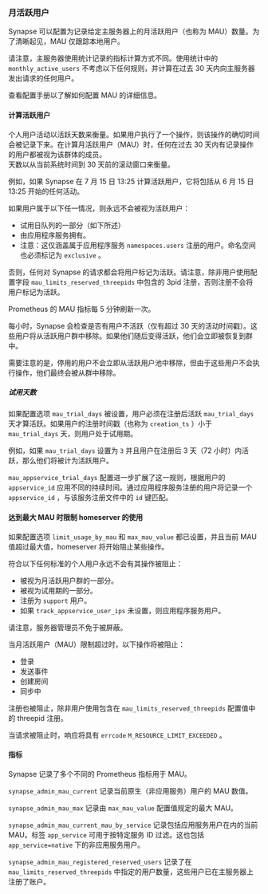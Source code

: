 ﻿### 月活跃用户

Synapse 可以配置为记录给定主服务器上的月活跃用户（也称为 MAU）数量。为了清晰起见，MAU 仅跟踪本地用户。

请注意，主服务器使用统计记录的指标计算方式不同。使用统计中的 `monthly_active_users` 不考虑以下任何规则，并计算在过去 30 天内向主服务器发出请求的任何用户。

查看配置手册以了解如何配置 MAU 的详细信息。

#### 计算活跃用户

个人用户活动以活跃天数来衡量。如果用户执行了一个操作，则该操作的确切时间会被记录下来。在计算月活跃用户（MAU）时，任何在过去 30 天内有记录操作的用户都被视为该群体的成员。  
天数以从当前系统时间到 30 天前的滚动窗口来衡量。

例如，如果 Synapse 在 7 月 15 日 13:25 计算活跃用户，它将包括从 6 月 15 日 13:25 开始的任何活动。

如果用户属于以下任一情况，则永远不会被视为活跃用户：

*   试用日队列的一部分（如下所述）
*   由应用程序服务拥有。
*   注意：这仅涵盖属于应用程序服务 `namespaces.users` 注册的用户。命名空间也必须标记为 `exclusive` 。

否则，任何对 Synapse 的请求都会将用户标记为活跃。请注意，除非用户使用配置字段 `mau_limits_reserved_threepids` 中包含的 3pid 注册，否则注册不会将用户标记为活跃。

Prometheus 的 MAU 指标每 5 分钟刷新一次。

每小时，Synapse 会检查是否有用户不活跃（仅有超过 30 天的活动时间戳）。这些用户将从活跃用户群中移除。如果他们随后变得活跃，他们会立即被恢复到群中。

需要注意的是，停用的用户不会立即从活跃用户池中移除，但由于这些用户不会执行操作，他们最终会被从群中移除。

##### 试用天数

如果配置选项 `mau_trial_days` 被设置，用户必须在注册后活跃 `mau_trial_days` 天才算活跃。如果用户的注册时间戳（也称为 `creation_ts` ）小于 `mau_trial_days` 天，则用户处于试用期。

例如，如果 `mau_trial_days` 设置为 `3` 并且用户在注册后 3 天（72 小时）内活跃，那么他们将被计为活跃用户。

`mau_appservice_trial_days` 配置进一步扩展了这一规则，根据用户的 `appservice_id` 应用不同的持续时间。通过应用程序服务注册的用户将记录一个 `appservice_id` ，与该服务注册文件中的 `id` 键匹配。

#### 达到最大 MAU 时限制 homeserver 的使用

如果配置选项 `limit_usage_by_mau` 和 `max_mau_value` 都已设置，并且当前 MAU 值超过最大值，homeserver 将开始阻止某些操作。

符合以下任何标准的个人用户永远不会有其操作被阻止：

*   被视为月活跃用户群的一部分。
*   被视为试用期的一部分。
*   注册为 `support` 用户。
*   如果 `track_appservice_user_ips` 未设置，则应用程序服务用户。

请注意，服务器管理员不免于被屏蔽。

当月活跃用户（MAU）限制超过时，以下操作将被阻止：

*   登录
*   发送事件
*   创建房间
*   同步中

注册也被阻止，除非用户使用包含在 `mau_limits_reserved_threepids` 配置值中的 threepid 注册。

当请求被阻止时，响应将具有 `errcode` `M_RESOURCE_LIMIT_EXCEEDED` 。

#### 指标

Synapse 记录了多个不同的 Prometheus 指标用于 MAU。

`synapse_admin_mau_current` 记录当前原生（非应用服务）用户的 MAU 数值。

`synapse_admin_mau_max` 记录由 `max_mau_value` 配置值规定的最大 MAU。

`synapse_admin_mau_current_mau_by_service` 记录包括应用服务用户在内的当前 MAU。标签 `app_service` 可用于按特定服务 ID 过滤。这也包括 `app_service=native` 下的非应用服务用户。

`synapse_admin_mau_registered_reserved_users` 记录了在 `mau_limits_reserved_threepids` 中指定的用户数量，这些用户已在主服务器上注册了账户。